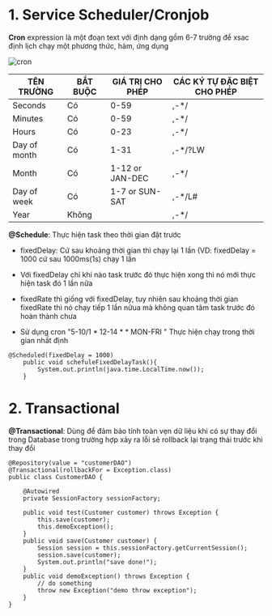 # 1. Service Scheduler/Cronjob
**Cron** expression là một đoạn text với định dạng gồm 6-7 trường để xsac định lịch chạy một phương thức, hàm, ứng dụng 

![cron](https://stackjava.com/wp-content/uploads/2018/10/cron-expression-1.png)


|TÊN TRƯỜNG|BẮT BUỘC|GIÁ TRỊ CHO PHÉP|CÁC KÝ TỰ ĐẶC BIỆT CHO PHÉP|
|----------|--------|----------------|------------------|
|Seconds|Có|0-59|,-*/|
|Minutes|Có|0-59|,-*/|
|Hours|Có|0-23|,-*/|
|Day of month|Có|1-31|,-*/?LW|
|Month|Có|1-12 or JAN-DEC|,-*/|
|Day of week|Có|1-7 or SUN-SAT|,-*/L#|
|Year|Không||,-*/ |

**@Schedule**: Thực hiện task theo thời gian đặt trước 

* fixedDelay: Cứ sau khoảng thời gian thì chạy lại 1 lần (VD: fixedDelay = 1000 cứ sau 1000ms(1s) chạy 1 lần 

* Với fixedDelay chỉ khi nào task trước đó thực hiện xong thì nó mới thực hiện task đó 1 lần nữa 

* fixedRate thì giống với fixedDelay, tuy nhiên sau khoảng thời gian fixedRate thì nó chạy tiếp 1 lần nữua mà không quan tâm task trước đó hoàn thành chưa 

* Sử dụng cron "5-10/1 * 12-14 * * MON-FRI " Thực hiện chạy trong thời gian nhất định 

```
@Scheduled(fixedDelay = 1000)
    public void schefuleFixedDelayTask(){
        System.out.println(java.time.LocalTime.now());
    }
```
# 2. Transactional

**@Transactional**: Dùng để đảm bảo tính toàn vẹn dữ liệu khi có sự thay đổi trong Database trong trường hợp xảy ra lỗi sẽ rollback lại trạng thái trước khi thay đổi 
```
@Repository(value = "customerDAO")
@Transactional(rollbackFor = Exception.class)
public class CustomerDAO {
	
	@Autowired
	private SessionFactory sessionFactory;

	public void test(Customer customer) throws Exception {
		this.save(customer);
		this.demoException();
	}
	public void save(Customer customer) {
		Session session = this.sessionFactory.getCurrentSession();
		session.save(customer);
		System.out.println("save done!");
	}
	public void demoException() throws Exception {
		// do something
		throw new Exception("demo throw exception");
	}
}
```


